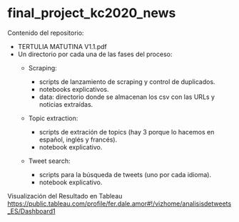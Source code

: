 # final_project_kc2020_news

Contenido del repositorio:

- TERTULIA MATUTINA V1.1.pdf
- Un directorio por cada una de las fases del proceso:
	- Scraping:
		- scripts de lanzamiento de scraping y control de duplicados.
		- notebooks explicativos.
		- data: directorio donde se almacenan los csv con las URLs y noticias extraídas.

	- Topic extraction:
		- scripts de extración de topics (hay 3 porque lo hacemos en español, inglés y francés).
		- notebook explicativo.

	- Tweet search:
		- scripts para la búsqueda de tweets (uno por cada idioma).
		- notebook explicativo.
		

Visualización del Resultado en Tableau
https://public.tableau.com/profile/fer.dale.amor#!/vizhome/analisisdetweets_ES/Dashboard1
